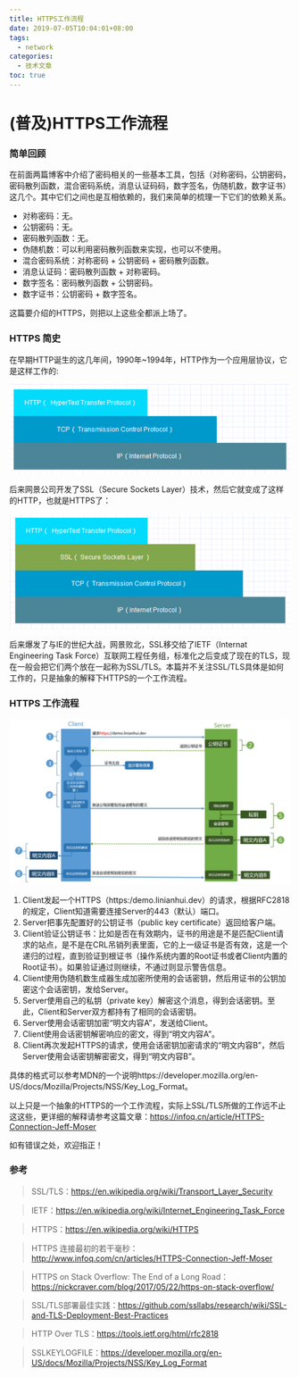 ```yaml
---
title: HTTPS工作流程
date: 2019-07-05T10:04:01+08:00
tags:
  - network
categories:
  - 技术文章
toc: true
---
```


# (普及)HTTPS工作流程 
<!--more-->

###  简单回顾

在前面两篇博客中介绍了密码相关的一些基本工具，包括（对称密码，公钥密码，密码散列函数，混合密码系统，消息认证码码，数字签名，伪随机数，数字证书）这几个。其中它们之间也是互相依赖的，我们来简单的梳理一下它们的依赖关系。

* 对称密码：无。
* 公钥密码：无。
* 密码散列函数：无。
* 伪随机数：可以利用密码散列函数来实现，也可以不使用。
* 混合密码系统：对称密码 + 公钥密码 + 密码散列函数。
* 消息认证码：密码散列函数 + 对称密码。
* 数字签名：密码散列函数 + 公钥密码。
* 数字证书：公钥密码 + 数字签名。

这篇要介绍的HTTPS，则把以上这些全都派上场了。

### HTTPS 简史

在早期HTTP诞生的这几年间，1990年~1994年，HTTP作为一个应用层协议，它是这样工作的:

![http工作模式](/images/network/http工作模式.png)

后来网景公司开发了SSL（Secure Sockets Layer）技术，然后它就变成了这样的HTTP，也就是HTTPS了：

![https工作模式](/images/network/https工作模式.png)


后来爆发了与IE的世纪大战，网景败北，SSL移交给了IETF（Internat Engineering Task Force）互联网工程任务组，标准化之后变成了现在的TLS，现在一般会把它们两个放在一起称为SSL/TLS。本篇并不关注SSL/TLS具体是如何工作的，只是抽象的解释下HTTPS的一个工作流程。

### HTTPS 工作流程

![https工作流程](/images/network/https工作流程.png)

1. Client发起一个HTTPS（https:/demo.linianhui.dev）的请求，根据RFC2818的规定，Client知道需要连接Server的443（默认）端口。
2. Server把事先配置好的公钥证书（public key certificate）返回给客户端。
3. Client验证公钥证书：比如是否在有效期内，证书的用途是不是匹配Client请求的站点，是不是在CRL吊销列表里面，它的上一级证书是否有效，这是一个递归的过程，直到验证到根证书（操作系统内置的Root证书或者Client内置的Root证书）。如果验证通过则继续，不通过则显示警告信息。
4. Client使用伪随机数生成器生成加密所使用的会话密钥，然后用证书的公钥加密这个会话密钥，发给Server。
5. Server使用自己的私钥（private key）解密这个消息，得到会话密钥。至此，Client和Server双方都持有了相同的会话密钥。
6. Server使用会话密钥加密“明文内容A”，发送给Client。
7. Client使用会话密钥解密响应的密文，得到“明文内容A”。
8. Client再次发起HTTPS的请求，使用会话密钥加密请求的“明文内容B”，然后Server使用会话密钥解密密文，得到“明文内容B”。

具体的格式可以参考MDN的一个说明https://developer.mozilla.org/en-US/docs/Mozilla/Projects/NSS/Key_Log_Format。

以上只是一个抽象的HTTPS的一个工作流程，实际上SSL/TLS所做的工作远不止这这些，更详细的解释请参考这篇文章：https://infoq.cn/article/HTTPS-Connection-Jeff-Moser

如有错误之处，欢迎指正！

### 参考

> SSL/TLS：https://en.wikipedia.org/wiki/Transport_Layer_Security

> IETF：https://en.wikipedia.org/wiki/Internet_Engineering_Task_Force

> HTTPS：https://en.wikipedia.org/wiki/HTTPS

> HTTPS 连接最初的若干毫秒：http://www.infoq.com/cn/articles/HTTPS-Connection-Jeff-Moser

> HTTPS on Stack Overflow: The End of a Long Road：https://nickcraver.com/blog/2017/05/22/https-on-stack-overflow/

> SSL/TLS部署最佳实践：https://github.com/ssllabs/research/wiki/SSL-and-TLS-Deployment-Best-Practices

> HTTP Over TLS：https://tools.ietf.org/html/rfc2818

> SSLKEYLOGFILE：https://developer.mozilla.org/en-US/docs/Mozilla/Projects/NSS/Key_Log_Format

